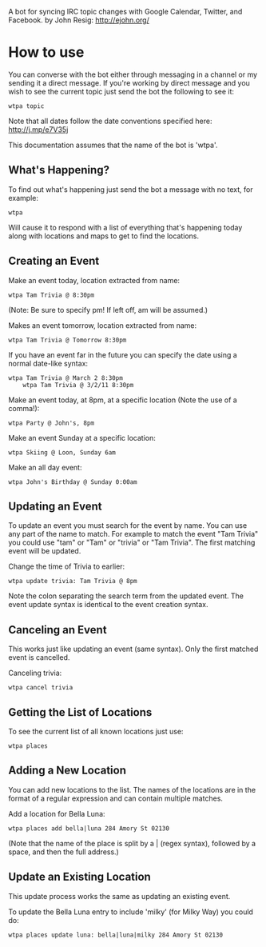 A bot for syncing IRC topic changes with Google Calendar, Twitter, and Facebook.
  by John Resig: http://ejohn.org/

# How to use

You can converse with the bot either through messaging in a channel or my sending it a direct message. If you're working by direct message and you wish to see the current topic just send the bot the following to see it:

    wtpa topic

Note that all dates follow the date conventions specified here:
http://j.mp/e7V35j

This documentation assumes that the name of the bot is 'wtpa'.

## What's Happening?

To find out what's happening just send the bot a message with no text, for example:

    wtpa

Will cause it to respond with a list of everything that's happening today along with locations and maps to get to find the locations.

## Creating an Event

Make an event today, location extracted from name:

    wtpa Tam Trivia @ 8:30pm

(Note: Be sure to specify pm! If left off, am will be assumed.)

Makes an event tomorrow, location extracted from name:

    wtpa Tam Trivia @ Tomorrow 8:30pm

If you have an event far in the future you can specify the date using a normal date-like syntax:

    wtpa Tam Trivia @ March 2 8:30pm
		wtpa Tam Trivia @ 3/2/11 8:30pm

Make an event today, at 8pm, at a specific location (Note the use of a comma!):

    wtpa Party @ John's, 8pm

Make an event Sunday at a specific location:

    wtpa Skiing @ Loon, Sunday 6am

Make an all day event:

    wtpa John's Birthday @ Sunday 0:00am

## Updating an Event

To update an event you must search for the event by name. You can use any part of the name to match. For example to match the event "Tam Trivia" you could use "tam" or "Tam" or "trivia" or "Tam Trivia". The first matching event will be updated.

Change the time of Trivia to earlier:

    wtpa update trivia: Tam Trivia @ 8pm

Note the colon separating the search term from the updated event. The event update syntax is identical to the event creation syntax.

## Canceling an Event

This works just like updating an event (same syntax). Only the first matched event is cancelled.

Canceling trivia:

    wtpa cancel trivia

## Getting the List of Locations

To see the current list of all known locations just use:

    wtpa places

## Adding a New Location

You can add new locations to the list. The names of the locations are in the format of a regular expression and can contain multiple matches.

Add a location for Bella Luna:

    wtpa places add bella|luna 284 Amory St 02130

(Note that the name of the place is split by a | (regex syntax), followed by a space, and then the full address.)

## Update an Existing Location

This update process works the same as updating an existing event.

To update the Bella Luna entry to include 'milky' (for Milky Way) you could do:

    wtpa places update luna: bella|luna|milky 284 Amory St 02130

